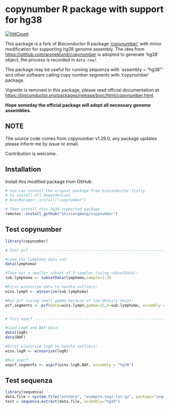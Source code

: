 
<!-- README.md is generated from README.Rmd. Please edit that file -->

# copynumber R package with support for hg38

<!-- badges: start -->

[![HitCount](http://hits.dwyl.io/ShixiangWang/copynumber.svg)](http://hits.dwyl.io/ShixiangWang/copynumber)
<!-- badges: end -->

This package is a fork of Bioconductor R package
[‘copynumber’](https://bioconductor.org/packages/release/bioc/html/copynumber.html)
with minor modification for supporting hg38 genome assembly. The idea
from <https://github.com/aroneklund/copynumber> is adopted to generate
‘hg38’ object, the process is recorded in `data-raw/`.

This package may be useful for running sequenza with \`assembly =
“hg38”’ and other software calling copy number segments with
‘copynumber’ package.

Vignette is removed in this package, please read official documentation
at
<https://bioconductor.org/packages/release/bioc/html/copynumber.html>.

**Hope someday the official package will adopt all necessary genome
assemblies.**

## NOTE

The source code comes from copynumber v1.26.0, any package updates
please inform me by issue or email.

Contribution is welcome.

## Installation

Install this modified package from GitHub:

``` r
# You can install the orignal package from bioconductor fistly
# to install all dependencies
# BiocManager::install("copynumber")

# Then install this hg38-supported package
remotes::install_github("ShixiangWang/copynumber")
```

## Test copynumber

``` r
library(copynumber)

# Test pcf ----------------------------------------------------------------

#Load the lymphoma data set:
data(lymphoma)

#Take out a smaller subset of 3 samples (using subsetData):
sub.lymphoma <- subsetData(lymphoma,sample=1:3)

#First winsorize data to handle outliers:
wins.lymph <- winsorize(sub.lymphoma)

#Run pcf (using small gamma because of low-density data):
pcf.segments <- pcf(data=wins.lymph,gamma=12,Y=sub.lymphoma, assembly = "hg38")


# Test aspcf --------------------------------------------------------------

#Load LogR and BAF data:
data(logR)
data(BAF)

#First winsorize logR to handle outliers:
wins.logR <- winsorize(logR)

#Run aspcf:
aspcf.segments <- aspcf(wins.logR,BAF, assembly = "hg38")
```

## Test sequenza

``` r
library(sequenza)
data.file = system.file("extdata", "example.seqz.txt.gz", package="sequenza", mustWork = TRUE)
test = sequenza.extract(data.file, assembly="hg38")
```

